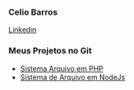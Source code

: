 ### Celio Barros


 [Linkedin](https://www.linkedin.com/in/celio-barros-b946b055/)
 

 ### Meus Projetos no Git
- [Sistema Arquivo em PHP](https://github.com/CelioBarros1301/sisarqphpv2)
- [Sistema de Arquivo em NodeJs](https://github.com/CelioBarros1301/sisarqnode)

